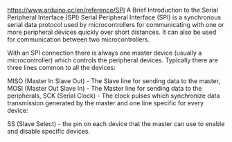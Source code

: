 https://www.arduino.cc/en/reference/SPI
A Brief Introduction to the Serial Peripheral Interface (SPI)
Serial Peripheral Interface (SPI) is a synchronous serial data protocol used by microcontrollers for communicating with one or more peripheral devices quickly over short distances. It can also be used for communication between two microcontrollers.

With an SPI connection there is always one master device (usually a microcontroller) which controls the peripheral devices. Typically there are three lines common to all the devices:

MISO (Master In Slave Out) - The Slave line for sending data to the master,
MOSI (Master Out Slave In) - The Master line for sending data to the peripherals,
SCK (Serial Clock) - The clock pulses which synchronize data transmission generated by the master
and one line specific for every device:

SS (Slave Select) - the pin on each device that the master can use to enable and disable specific devices.
